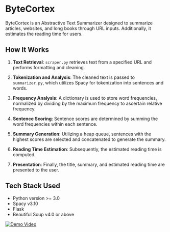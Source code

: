 # ByteCortex

ByteCortex is an Abstractive Text Summarizer designed to summarize articles, websites, and long books through URL inputs. Additionally, it estimates the reading time for users.

## How It Works

1. **Text Retrieval**: `scraper.py` retrieves text from a specified URL and performs formatting and cleaning.

2. **Tokenization and Analysis**: The cleaned text is passed to `summarizer.py`, which utilizes Spacy for tokenization into sentences and words.

3. **Frequency Analysis**: A dictionary is used to store word frequencies, normalized by dividing by the maximum frequency to ascertain relative frequency.

4. **Sentence Scoring**: Sentence scores are determined by summing the word frequencies within each sentence.

5. **Summary Generation**: Utilizing a heap queue, sentences with the highest scores are selected and concatenated to generate the summary.

6. **Reading Time Estimation**: Subsequently, the estimated reading time is computed.

7. **Presentation**: Finally, the title, summary, and estimated reading time are presented to the user.

## Tech Stack Used

- Python version >= 3.0
- Spacy v3.10
- Flask
- Beautiful Soup v4.0 or above
  
[![Demo Video](http://img.youtube.com/vi/pU-SXB1o6S0/0.jpg)](https://youtu.be/pU-SXB1o6S0)
